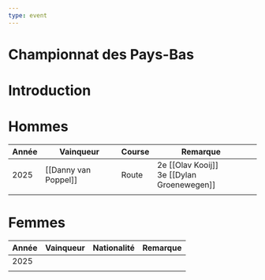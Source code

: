 ```yaml
---
type: event
---
```


# Championnat des Pays-Bas

# Introduction

# Hommes

| Année | Vainqueur            | Course | Remarque                                      |     |
| ----- | -------------------- | ------ | --------------------------------------------- | --- |
| 2025  | [[Danny van Poppel]] | Route  | 2e [[Olav Kooij]]<br>3e [[Dylan Groenewegen]] |     |
|       |                      |        |                                               |     |
# Femmes

| Année | Vainqueur | Nationalité | Remarque |
| ----- | --------- | ----------- | -------- |
| 2025  |           |             |          |
|       |           |             |          |
